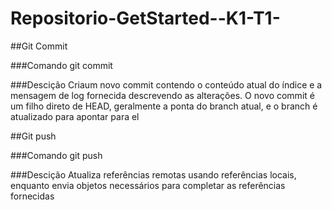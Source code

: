 # Repositorio-GetStarted--K1-T1-

##Git Commit

###Comando
git commit
  
###Descição
Criaum novo commit contendo o conteúdo atual do índice e a mensagem de log fornecida descrevendo as alterações. O novo commit é um filho direto de HEAD, geralmente a ponta do branch atual, e o branch é atualizado para apontar para el

##Git push

###Comando
git push

###Descição
Atualiza referências remotas usando referências locais, enquanto envia objetos necessários para completar as referências fornecidas
